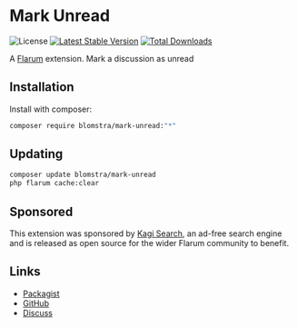 # Mark Unread

![License](https://img.shields.io/badge/license-MIT-blue.svg) [![Latest Stable Version](https://img.shields.io/packagist/v/blomstra/mark-unread.svg)](https://packagist.org/packages/blomstra/mark-unread) [![Total Downloads](https://img.shields.io/packagist/dt/blomstra/mark-unread.svg)](https://packagist.org/packages/blomstra/mark-unread)

A [Flarum](http://flarum.org) extension. Mark a discussion as unread

## Installation

Install with composer:

```sh
composer require blomstra/mark-unread:"*"
```

## Updating

```sh
composer update blomstra/mark-unread
php flarum cache:clear
```

## Sponsored

This extension was sponsored by [Kagi Search](https://kagi.com/), an ad-free search engine and is released as open source for the wider Flarum community to benefit.

## Links

- [Packagist](https://packagist.org/packages/blomstra/mark-unread)
- [GitHub](https://github.com/blomstra/flarum-ext-mark-unread)
- [Discuss](https://blomstra.community/t/mark-unread)
